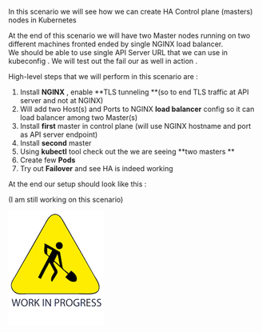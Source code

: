 
 In this scenario we will see how we can create HA Control plane (masters) nodes in Kubernetes 

At the end of this scenario we will have two Master nodes running on two different machines fronted ended 
by single NGINX load balancer.  
We should be able to use single API Server URL that we can use in kubeconfig .
We will test out the fail our as well in action . 

High-level steps that we will perform in this scenario are :

1. Install **NGINX** , enable **TLS tunneling **(so to end TLS traffic at API server and not at NGINX)
1. Will add two Host(s) and Ports to NGINX **load balancer** config so it can load balancer among two Master(s)
1. Install **first** master in control plane (will use NGINX hostname and port as API server endpoint)
1. Install **second** master 
1. Using **kubectl** tool check out the we are seeing **two masters **
1. Create few **Pods** 
1. Try out **Failover** and see HA is indeed working  

At the end our setup should look like this : 

(I am still working on this scenario)

![](./assets/work_in_progress.jpg)